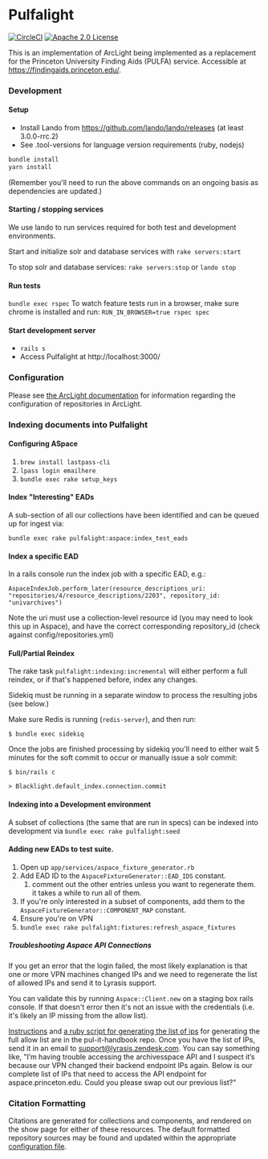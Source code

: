 # Pulfalight
[![CircleCI](https://circleci.com/gh/pulibrary/pulfalight.svg?style=svg)](https://circleci.com/gh/pulibrary/pulfalight)
[![Apache 2.0 License](https://img.shields.io/badge/license-Apache%202.0-blue.svg?style=plastic)](./LICENSE)

This is an implementation of ArcLight being implemented as a replacement for the
 Princeton University Finding Aids (PULFA) service. Accessible at https://findingaids.princeton.edu/.

### Development

#### Setup
* Install Lando from https://github.com/lando/lando/releases (at least 3.0.0-rrc.2)
* See .tool-versions for language version requirements (ruby, nodejs)

```sh
bundle install
yarn install
```
(Remember you'll need to run the above commands on an ongoing basis as dependencies are updated.)

#### Starting / stopping services
We use lando to run services required for both test and development
environments.

Start and initialize solr and database services with `rake servers:start`

To stop solr and database services: `rake servers:stop` or `lando stop`

#### Run tests
`bundle exec rspec`
To watch feature tests run in a browser, make sure chrome is installed and run: `RUN_IN_BROWSER=true rspec spec`

#### Start development server
- `rails s`
- Access Pulfalight at http://localhost:3000/

### Configuration
Please see [the ArcLight
documentation](https://github.com/projectblacklight/arclight/wiki/Indexing-EAD-in-ArcLight#repository-configuration)
for information regarding the configuration of repositories in ArcLight.

### Indexing documents into Pulfalight

#### Configuring ASpace


1. `brew install lastpass-cli`
2. `lpass login emailhere`
3. `bundle exec rake setup_keys`

#### Index "Interesting" EADs
A sub-section of all our collections have been identified and can be queued up
  for ingest via:

  `bundle exec rake pulfalight:aspace:index_test_eads`

#### Index a specific EAD

In a rails console run the index job with a specific EAD, e.g.:
```
AspaceIndexJob.perform_later(resource_descriptions_uri: "repositories/4/resource_descriptions/2203", repository_id: "univarchives")
```

Note the uri must use a collection-level resource id (you may need to look this up in Aspace), and have the correct corresponding repository_id (check against config/repositories.yml)

#### Full/Partial Reindex

The rake task `pulfalight:indexing:incremental` will either perform a
full reindex, or if that's happened before, index any changes.

Sidekiq must be running in a separate window to process the resulting jobs (see below.)

Make sure Redis is running (`redis-server`), and then run:

`$ bundle exec sidekiq`

Once the jobs are finished processing by sidekiq you'll need to either wait 5 minutes for the soft commit to occur or manually issue a solr commit:

`$ bin/rails c`

`> Blacklight.default_index.connection.commit`

#### Indexing into a Development environment

A subset of collections (the same that are run in specs) can be indexed into
  development via `bundle exec rake pulfalight:seed`

#### Adding new EADs to test suite.

1. Open up `app/services/aspace_fixture_generator.rb`
1. Add EAD ID to the `AspaceFixtureGenerator::EAD_IDS` constant.
   1. comment out the other entries unless you want to regenerate them. it takes
      a while to run all of them.
1. If you're only interested in a subset of components, add them to the `AspaceFixtureGenerator::COMPONENT_MAP` constant.
1. Ensure you're on VPN
1. `bundle exec rake pulfalight:fixtures:refresh_aspace_fixtures`

##### Troubleshooting Aspace API Connections

If you get an error that the login failed, the most likely explanation is that one or more VPN machines changed IPs and we need to regenerate the list of allowed IPs and send it to Lyrasis support.

You can validate this by running `Aspace::Client.new` on a staging box rails console. If that doesn't error then it's not an issue with the credentials (i.e. it's likely an IP missing from the allow list).

[Instructions](https://github.com/pulibrary/pul-it-handbook/blob/main/services/vpn.md) and [a ruby script for generating the list of ips](https://github.com/pulibrary/pul-it-handbook/tree/main/services/vpn) for generating the full allow list are in the pul-it-handbook repo. Once you have the list of IPs, send it in an email to support@lyrasis.zendesk.com. You can say something like, "I’m having trouble accessing the archivesspace API and I suspect it’s because our VPN changed their backend endpoint IPs again. Below is our complete list of IPs that need to access the API endpoint for aspace.princeton.edu. Could you please swap out our previous list?"

### Citation Formatting

Citations are generated for collections and components, and rendered on the
show page for either of these resources. The default formatted repository
sources may be found and updated within the appropriate [configuration
file](./config/citations.yml).
